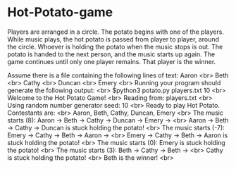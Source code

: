 # Hot-Potato-game
Players are arranged in a circle. The potato begins with one of the players. While music plays, the hot potato is passed from player to player, around the circle. Whoever is holding the potato when the music stops is out. The potato is handed to the next person, and the music starts up again. The game continues until only one player remains. That player is the winner.

Assume there is a file containing the following lines of text:
Aaron <br\>
Beth <br\>
Cathy <br\>
Duncan <br\>
Emery <br\>
Running your program should generate the following output: <br\>
$python3 potato.py players.txt 10 <br\>
Welcome to the Hot Potato Game! <br\>
Reading from: players.txt <br\>
Using random number generator seed: 10 <br\>
Ready to play Hot Potato. Contestants are: <br\>
Aaron, Beth, Cathy, Duncan, Emery <br\>
The music starts (8): Aaron -> Beth -> Cathy -> Duncan -> Emery -> <br\>
Aaron -> Beth -> Cathy -> Duncan is stuck holding the potato! <br\>
The music starts (-7): Emery -> Cathy -> Beth -> Aaron -> <br\>
Emery -> Cathy -> Beth -> Aaron is stuck holding the potato! <br\>
The music starts (0): Emery is stuck holding the potato! <br\>
The music starts (3): Beth -> Cathy -> Beth -> <br\>
Cathy is stuck holding the potato! <br\>
Beth is the winner! <br\>
